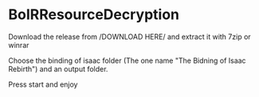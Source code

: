 # BoIRResourceDecryption

Download the release from /DOWNLOAD HERE/ and extract it with 7zip or winrar

Choose the binding of isaac folder (The one name "The Bidning of Isaac Rebirth")
and an output folder.


Press start and enjoy
